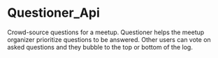 # Questioner_Api
Crowd-source questions for a meetup. Questioner helps the meetup organizer prioritize questions to be answered. Other users can vote on asked questions and they bubble to the top or bottom of the log.
